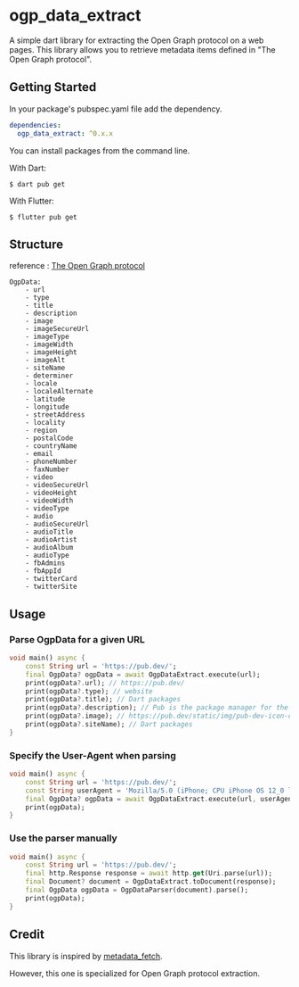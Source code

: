 ogp_data_extract
=============

A simple dart library for extracting the Open Graph protocol on a web pages. This library allows you to retrieve metadata items defined in "The Open Graph protocol".

## Getting Started

In your package's pubspec.yaml file add the dependency.

```yaml
dependencies:
  ogp_data_extract: ^0.x.x
```

You can install packages from the command line.

With Dart:

```shell
$ dart pub get
```

With Flutter:

```shell
$ flutter pub get
```

## Structure

reference : [The Open Graph protocol](https://ogp.me/)

```text
OgpData:
    - url
    - type
    - title
    - description
    - image
    - imageSecureUrl
    - imageType
    - imageWidth
    - imageHeight
    - imageAlt    
    - siteName
    - determiner
    - locale
    - localeAlternate    
    - latitude
    - longitude
    - streetAddress
    - locality
    - region
    - postalCode
    - countryName
    - email
    - phoneNumber
    - faxNumber
    - video
    - videoSecureUrl
    - videoHeight
    - videoWidth
    - videoType
    - audio
    - audioSecureUrl
    - audioTitle
    - audioArtist
    - audioAlbum
    - audioType
    - fbAdmins
    - fbAppId
    - twitterCard
    - twitterSite
```

## Usage

### Parse OgpData for a given URL

```dart
void main() async {
    const String url = 'https://pub.dev/';
    final OgpData? ogpData = await OgpDataExtract.execute(url);
    print(ogpData?.url); // https://pub.dev/
    print(ogpData?.type); // website
    print(ogpData?.title); // Dart packages
    print(ogpData?.description); // Pub is the package manager for the Dart programming language, containing reusable libraries & packages for Flutter, AngularDart, and general Dart programs.
    print(ogpData?.image); // https://pub.dev/static/img/pub-dev-icon-cover-image.png?hash=vg86r2r3mbs62hiv4ldop0ife5um2g5g
    print(ogpData?.siteName); // Dart packages
}
```

### Specify the User-Agent when parsing

```dart
void main() async {
    const String url = 'https://pub.dev/';
    const String userAgent = 'Mozilla/5.0 (iPhone; CPU iPhone OS 12_0 like Mac OS X) AppleWebKit/605.1.15 (KHTML, like Gecko) Version/12.0 Mobile/15E148 Safari/604.1';
    final OgpData? ogpData = await OgpDataExtract.execute(url, userAgent: userAgent);
    print(ogpData);
}
```

### Use the parser manually

```dart
void main() async {
    const String url = 'https://pub.dev/';
    final http.Response response = await http.get(Uri.parse(url));
    final Document? document = OgpDataExtract.toDocument(response);
    final OgpData ogpData = OgpDataParser(document).parse();
    print(ogpData);
}
```

## Credit

This library is inspired by [metadata_fetch](https://pub.dev/packages/metadata_fetch).

However, this one is specialized for Open Graph protocol extraction.
